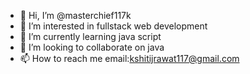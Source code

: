 - 👋 Hi, I’m @masterchief117k
- 👀 I’m interested in fullstack web development 
- 🌱 I’m currently learning java script
- 💞️ I’m looking to collaborate on java
- 📫 How to reach me  email:kshitijrawat117@gmail.com
										 
<!---
masterchief117k/masterchief117k is a ✨ special ✨ repository because its `README.md` (this file) appears on your GitHub profile.
You can click the Preview link to take a look at your changes.
--->
